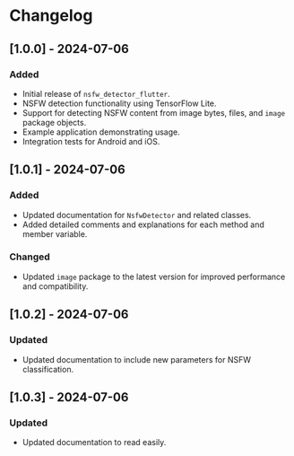 # Changelog

## [1.0.0] - 2024-07-06
### Added
- Initial release of `nsfw_detector_flutter`.
- NSFW detection functionality using TensorFlow Lite.
- Support for detecting NSFW content from image bytes, files, and `image` package objects.
- Example application demonstrating usage.
- Integration tests for Android and iOS.

## [1.0.1] - 2024-07-06
### Added
- Updated documentation for `NsfwDetector` and related classes.
- Added detailed comments and explanations for each method and member variable.

### Changed
- Updated `image` package to the latest version for improved performance and compatibility.

## [1.0.2] - 2024-07-06
### Updated
- Updated documentation to include new parameters for NSFW classification.

## [1.0.3] - 2024-07-06
### Updated
- Updated documentation to read easily.